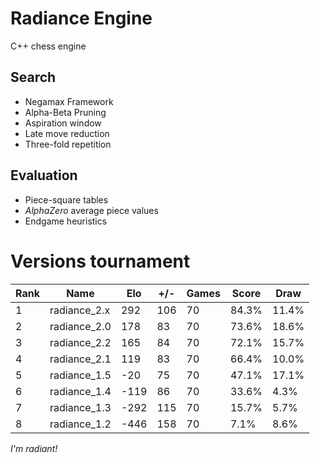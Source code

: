 # Radiance Engine

C++ chess engine

## Search

- Negamax Framework
- Alpha-Beta Pruning
- Aspiration window
- Late move reduction
- Three-fold repetition

## Evaluation

- Piece-square tables
- _AlphaZero_ average piece values
- Endgame heuristics

# Versions tournament

| Rank | Name         | Elo  | +/- | Games | Score | Draw  |
| ---- | ------------ | ---- | --- | ----- | ----- | ----- |
| 1    | radiance_2.x |  292 | 106 | 70    | 84.3% | 11.4% |
| 2    | radiance_2.0 |  178 |  83 | 70    | 73.6% | 18.6% |
| 3    | radiance_2.2 |  165 |  84 | 70    | 72.1% | 15.7% |
| 4    | radiance_2.1 |  119 |  83 | 70    | 66.4% | 10.0% |
| 5    | radiance_1.5 |  -20 |  75 | 70    | 47.1% | 17.1% |
| 6    | radiance_1.4 | -119 |  86 | 70    | 33.6% |  4.3% |
| 7    | radiance_1.3 | -292 | 115 | 70    | 15.7% |  5.7% |
| 8    | radiance_1.2 | -446 | 158 | 70    |  7.1% |  8.6% |

_I'm radiant!_

